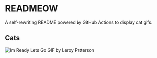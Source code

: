 # READMEOW

A self-rewriting README powered by GitHub Actions to display cat gifs.

## Cats

![Im Ready Lets Go GIF by Leroy Patterson](https://media2.giphy.com/media/CjmvTCZf2U3p09Cn0h/200.gif?cid=9acd02dayd588s0bdrqtrabv1z5ewbjb6l9hiwklr76lmv3x&ep=v1_gifs_search&rid=200.gif&ct=g)
